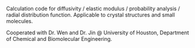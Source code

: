 Calculation code for diffusivity / elastic modulus / probability analysis / radial distribution function. Applicable to crystal structures and small molecules.

Cooperated with Dr. Wen and Dr. Jin @ University of Houston, Department of Chemical and Biomolecular Engineering.
